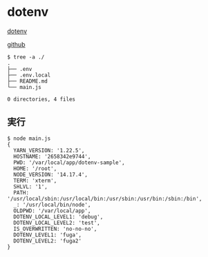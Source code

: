 # dotenv

[dotenv](https://www.npmjs.com/package/dotenv)

[github](https://github.com/motdotla/dotenv)

```
$ tree -a ./
.
├── .env
├── .env.local
├── README.md
└── main.js

0 directories, 4 files
```

## 実行

```
$ node main.js
{
  YARN_VERSION: '1.22.5',
  HOSTNAME: '2658342e9744',
  PWD: '/var/local/app/dotenv-sample',
  HOME: '/root',
  NODE_VERSION: '14.17.4',
  TERM: 'xterm',
  SHLVL: '1',
  PATH: '/usr/local/sbin:/usr/local/bin:/usr/sbin:/usr/bin:/sbin:/bin',
  _: '/usr/local/bin/node',
  OLDPWD: '/var/local/app',
  DOTENV_LOCAL_LEVEL1: 'debug',
  DOTENV_LOCAL_LEVEL2: 'test',
  IS_OVERWRITTEN: 'no-no-no',
  DOTENV_LEVEL1: 'fuga',
  DOTENV_LEVEL2: 'fuga2'
}
```
